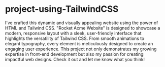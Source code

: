 # project-using-TailwindCSS


I've crafted this dynamic and visually appealing website using the power of HTML and Tailwind CSS. "Rocket Acme Website" is designed to showcase a modern, responsive layout with a sleek, user-friendly interface that highlights the versatility of Tailwind CSS. From smooth animations to elegant typography, every element is meticulously designed to create an engaging user experience. This project not only demonstrates my growing expertise in front-end development but also my passion for creating impactful web designs. Check it out and let me know what you think! 
